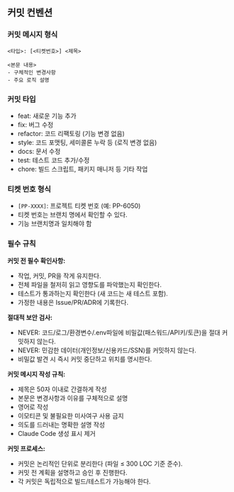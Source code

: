 ## 커밋 컨벤션

### 커밋 메시지 형식

```
<타입>: [<티켓번호>] <제목>

<본문 내용>
- 구체적인 변경사항
- 주요 로직 설명
```

### 커밋 타입

- feat: 새로운 기능 추가
- fix: 버그 수정
- refactor: 코드 리팩토링 (기능 변경 없음)
- style: 코드 포맷팅, 세미콜론 누락 등 (로직 변경 없음)
- docs: 문서 수정
- test: 테스트 코드 추가/수정
- chore: 빌드 스크립트, 패키지 매니저 등 기타 작업

### 티켓 번호 형식

- `[PP-XXXX]`: 프로젝트 티켓 번호 (예: PP-6050)
- 티켓 번호는 브랜치 명에서 확인할 수 있다.
- 기능 브랜치명과 일치해야 함

### 필수 규칙

**커밋 전 필수 확인사항:**
- 작업, 커밋, PR을 작게 유지한다.
- 전체 파일을 철저히 읽고 영향도를 파악했는지 확인한다.
- 테스트가 통과하는지 확인한다 (새 코드는 새 테스트 포함).
- 가정한 내용은 Issue/PR/ADR에 기록한다.

**절대적 보안 검사:**
- NEVER: 코드/로그/환경변수/.env파일에 비밀값(패스워드/API키/토큰)을 절대 커밋하지 않는다.
- NEVER: 민감한 데이터(개인정보/신용카드/SSN)를 커밋하지 않는다.
- 비밀값 발견 시 즉시 커밋 중단하고 위치를 명시한다.

**커밋 메시지 작성 규칙:**
- 제목은 50자 이내로 간결하게 작성
- 본문은 변경사항과 이유를 구체적으로 설명
- 영어로 작성
- 이모티콘 및 불필요한 미사여구 사용 금지
- 의도를 드러내는 명확한 설명 작성
- Claude Code 생성 표시 제거

**커밋 프로세스:**
- 커밋은 논리적인 단위로 분리한다 (파일 ≤ 300 LOC 기준 준수).
- 커밋 전 계획을 설명하고 승인 후 진행한다.
- 각 커밋은 독립적으로 빌드/테스트가 가능해야 한다.
